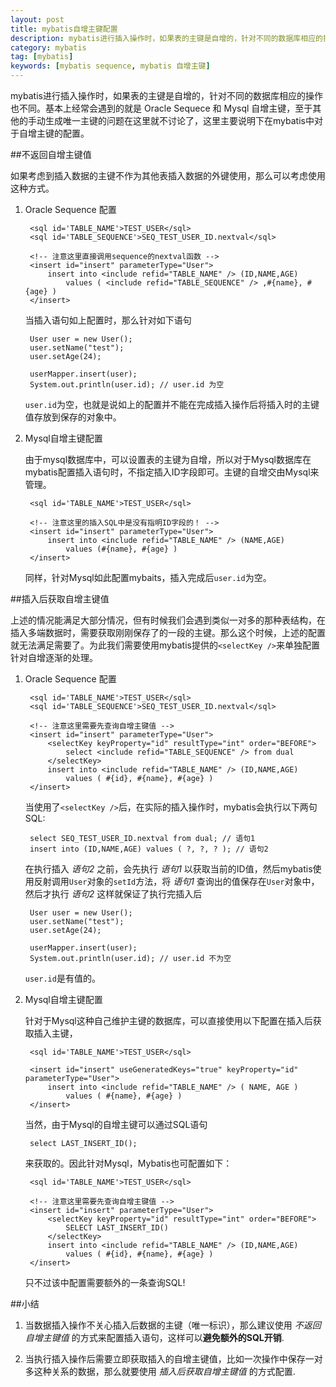 ```yaml
---
layout: post
title: mybatis自增主键配置
description: mybatis进行插入操作时，如果表的主键是自增的，针对不同的数据库相应的操作也不同。基本上经常会遇到的就是 oracle sequece 和 mysql 自增主键，至于其他的手动生成唯一主键的问题在这里就不讨论了，这里主要说明下在mybatis中对于自增主键的配置
category: mybatis
tag: [mybatis]
keywords: [mybatis sequence, mybatis 自增主键]
---
```


mybatis进行插入操作时，如果表的主键是自增的，针对不同的数据库相应的操作也不同。基本上经常会遇到的就是 Oracle Sequece 和  Mysql 自增主键，至于其他的手动生成唯一主键的问题在这里就不讨论了，这里主要说明下在mybatis中对于自增主键的配置。

##不返回自增主键值

如果考虑到插入数据的主键不作为其他表插入数据的外键使用，那么可以考虑使用这种方式。

1. Oracle Sequence 配置

        <sql id='TABLE_NAME'>TEST_USER</sql>
        <sql id='TABLE_SEQUENCE'>SEQ_TEST_USER_ID.nextval</sql>
    
        <!-- 注意这里直接调用sequence的nextval函数 -->
        <insert id="insert" parameterType="User">
            insert into <include refid="TABLE_NAME" /> (ID,NAME,AGE)
		        values ( <include refid="TABLE_SEQUENCE" /> ,#{name}, #{age} )
        </insert>

    当插入语句如上配置时，那么针对如下语句

        User user = new User();
        user.setName("test");
        user.setAge(24);
    
        userMapper.insert(user);
        System.out.println(user.id); // user.id 为空

    `user.id`为空，也就是说如上的配置并不能在完成插入操作后将插入时的主键值存放到保存的对象中。

2. Mysql自增主键配置

    由于mysql数据库中，可以设置表的主键为自增，所以对于Mysql数据库在mybatis配置插入语句时，不指定插入ID字段即可。主键的自增交由Mysql来管理。

        <sql id='TABLE_NAME'>TEST_USER</sql>
       
        <!-- 注意这里的插入SQL中是没有指明ID字段的！ -->
        <insert id="insert" parameterType="User">
            insert into <include refid="TABLE_NAME" /> (NAME,AGE)
    	        values (#{name}, #{age} )
        </insert>
    
    同样，针对Mysql如此配置mybaits，插入完成后`user.id`为空。
    
    
##插入后获取自增主键值
    
上述的情况能满足大部分情况，但有时候我们会遇到类似一对多的那种表结构，在插入多端数据时，需要获取刚刚保存了的一段的主键。那么这个时候，上述的配置就无法满足需要了。为此我们需要使用mybatis提供的`<selectKey />`来单独配置针对自增逐渐的处理。

1. Oracle Sequence 配置

        <sql id='TABLE_NAME'>TEST_USER</sql>
        <sql id='TABLE_SEQUENCE'>SEQ_TEST_USER_ID.nextval</sql>
    
        <!-- 注意这里需要先查询自增主键值 -->
        <insert id="insert" parameterType="User">
            <selectKey keyProperty="id" resultType="int" order="BEFORE">
    		    select <include refid="TABLE_SEQUENCE" /> from dual
		    </selectKey>
            insert into <include refid="TABLE_NAME" /> (ID,NAME,AGE)
    	        values ( #{id}, #{name}, #{age} )
        </insert>

    当使用了`<selectKey />`后，在实际的插入操作时，mybatis会执行以下两句SQL:

        select SEQ_TEST_USER_ID.nextval from dual; // 语句1
        insert into (ID,NAME,AGE) values ( ?, ?, ? ); // 语句2
    
    在执行插入 *语句2* 之前，会先执行 *语句1* 以获取当前的ID值，然后mybatis使用反射调用`User`对象的`setId`方法，将 *语句1* 查询出的值保存在`User`对象中，然后才执行 *语句2* 这样就保证了执行完插入后

        User user = new User();
        user.setName("test");
        user.setAge(24);
    
        userMapper.insert(user);
        System.out.println(user.id); // user.id 不为空

    `user.id`是有值的。

2. Mysql自增主键配置

    针对于Mysql这种自己维护主键的数据库，可以直接使用以下配置在插入后获取插入主键，

        <sql id='TABLE_NAME'>TEST_USER</sql>

        <insert id="insert" useGeneratedKeys="true" keyProperty="id" parameterType="User">
            insert into <include refid="TABLE_NAME" /> ( NAME, AGE )
                values ( #{name}, #{age} )
        </insert>

    当然，由于Mysql的自增主键可以通过SQL语句

        select LAST_INSERT_ID();

    来获取的。因此针对Mysql，Mybatis也可配置如下：

        <sql id='TABLE_NAME'>TEST_USER</sql>

        <!-- 注意这里需要先查询自增主键值 -->
        <insert id="insert" parameterType="User">
            <selectKey keyProperty="id" resultType="int" order="BEFORE">
        	    SELECT LAST_INSERT_ID()
		    </selectKey>
            insert into <include refid="TABLE_NAME" /> (ID,NAME,AGE)
    	    	values ( #{id}, #{name}, #{age} )
        </insert>

    只不过该中配置需要额外的一条查询SQL!


##小结

1. 当数据插入操作不关心插入后数据的主键（唯一标识），那么建议使用 *不返回自增主键值* 的方式来配置插入语句，这样可以**避免额外的SQL开销**.

2. 当执行插入操作后需要立即获取插入的自增主键值，比如一次操作中保存一对多这种关系的数据，那么就要使用 *插入后获取自增主键值* 的方式配置.